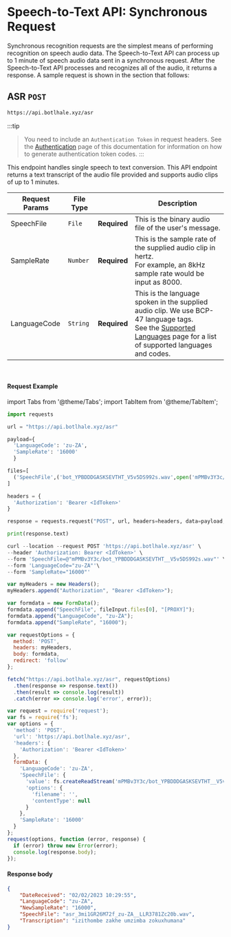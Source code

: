 # Speech-to-Text API: Synchronous Request

Synchronous recognition requests are the simplest means of performing recognition on speech audio data. The Speech-to-Text API can process up to 1 minute of speech audio data sent in a synchronous request. After the Speech-to-Text API processes and recognizes all of the audio, it returns a response. A sample request is shown in the section that follows:

## ASR `POST`

```bash
https://api.botlhale.xyz/asr
```

:::tip
> You need to include an `Authentication Token` in request headers. See the [Authentication](../1%20-%20Authentication.md#generate-a-bearer-token-post) page of this documentation for information on how to generate authentication token codes.
:::


This endpoint handles single speech to text conversion. This API endpoint returns a text transcript of the audio file provided and supports audio clips of up to 1 minutes.

Request Params |File Type | | Description |
| ------------- | ------------- | ------------- | ------------- |
| SpeechFile  | `File`  | **Required** | This is the binary audio file of the user's message.| 
| SampleRate  | `Number`  | **Required** | This is the sample rate of the supplied audio clip in hertz. <br/>For example, an 8kHz sample rate would be input as 8000.|
| LanguageCode  | `String`  | **Required** | This is the language spoken in the supplied audio clip. We use BCP-47 language tags. <br/>See the [Supported Languages](2%20-%20Languages.md) page for a list of supported languages and codes. |


<br />

#### Request Example

import Tabs from '@theme/Tabs';
import TabItem from '@theme/TabItem';

<Tabs>
<TabItem value="py" label="Python" default>

```py
import requests

url = "https://api.botlhale.xyz/asr"

payload={
  'LanguageCode': 'zu-ZA',
  'SampleRate': '16000'
  }

files=[
  ('SpeechFile',('bot_YPBDDDGASKSEVTHT_V5v5DS992s.wav',open('mPMBv3Y3c/bot_YPBDDDGASKSEVTHT__V5v5DS992s.wav','rb'),'audio/wav'))
]

headers = {
  'Authorization': 'Bearer <IdToken>'
}

response = requests.request("POST", url, headers=headers, data=payload, files=files)

print(response.text)
```

</TabItem>
<TabItem value="bash" label="Bash">

```js 
curl --location --request POST 'https://api.botlhale.xyz/asr' \
--header 'Authorization: Bearer <IdToken>' \
--form 'SpeechFile=@"mPMBv3Y3c/bot_YPBDDDGASKSEVTHT__V5v5DS992s.wav"' \
--form 'LanguageCode="zu-ZA"'\
--form 'SampleRate="16000"'
```

</TabItem>
<TabItem value="js" label="JavaScript">

```js
var myHeaders = new Headers();
myHeaders.append("Authorization", "Bearer <IdToken>");

var formdata = new FormData();
formdata.append("SpeechFile", fileInput.files[0], "[PROXY]");
formdata.append("LanguageCode", "zu-ZA");
formdata.append("SampleRate", "16000");

var requestOptions = {
  method: 'POST',
  headers: myHeaders,
  body: formdata,
  redirect: 'follow'
};

fetch("https://api.botlhale.xyz/asr", requestOptions)
  .then(response => response.text())
  .then(result => console.log(result))
  .catch(error => console.log('error', error));
```

</TabItem>
<TabItem value="nodejs" label="NodeJs - Request">

```js
var request = require('request');
var fs = require('fs');
var options = {
  'method': 'POST',
  'url': 'https://api.botlhale.xyz/asr',
  'headers': {
    'Authorization': 'Bearer <IdToken>'
  },
  formData: {
    'LanguageCode': 'zu-ZA',
    'SpeechFile': {
      'value': fs.createReadStream('mPMBv3Y3c/bot_YPBDDDGASKSEVTHT__V5v5DS992s.wav'),
      'options': {
        'filename': '',
        'contentType': null
      }
    },
    'SampleRate': '16000'
  }
};
request(options, function (error, response) {
  if (error) throw new Error(error);
  console.log(response.body);
});
```

</TabItem>
</Tabs>


#### Response body

```json
{
    "DateReceived": "02/02/2023 10:29:55",
    "LanguageCode": "zu-ZA",
    "NewSampleRate": "16000",
    "SpeechFile": "asr_3mi1GR26M72f_zu-ZA__LLR3781Zc20b.wav",
    "Transcription": "izithombe zakhe umzimba zokuxhumana"
}
```

